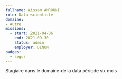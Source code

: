```yaml
---
fullname: Wissam AMROUNI
role: Data scientiste 
domaine:
- Autre
missions:
  - start: 2021-04-06
    end: 2021-09-30
    status: admin
    employer: DINUM
badges:
  - segur
---
```


Stagiaire dans le domaine de la data période six mois 
